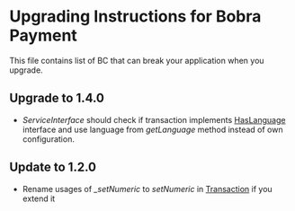 Upgrading Instructions for Bobra Payment
========================================
This file contains list of BC that can break your application when you upgrade.

Upgrade to 1.4.0
----------------
- *ServiceInterface* should check if transaction implements [HasLanguage](./src/HasLanguage.php)
interface and use language from *getLanguage* method instead of own configuration.

Update to 1.2.0
-----------------
- Rename usages of *_setNumeric* to *setNumeric* in [Transaction](./src/Transaction.php)
if you extend it
